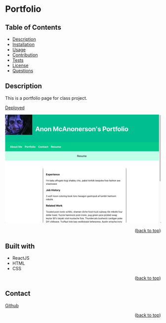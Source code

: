 # Portfolio

 ## Table of Contents

 - [Description](#Description)
 - [Installation](#Installation)
 - [Usage](#Usage)
 - [Contribution](#Contribution)
 - [Tests](#Tests)
 - [License](#License)
 - [Questions](#Questions)

 ## Description

This is a portfolio page for class project.

[Deployed](https://anon123123123.github.io/du-react-portfolio/)

![Image](./read.png)

 <p align="right">(<a href="#Portfolio">back to top</a>)</p>
 
 ## Built with

- ReactJS
- HTML
- CSS

 <p align="right">(<a href="#Portfolio">back to top</a>)</p>


 ## Contact

[Github](https://github.com/anon123123123)

 <p align="right">(<a href="#TEST">back to top</a>)</p>
 